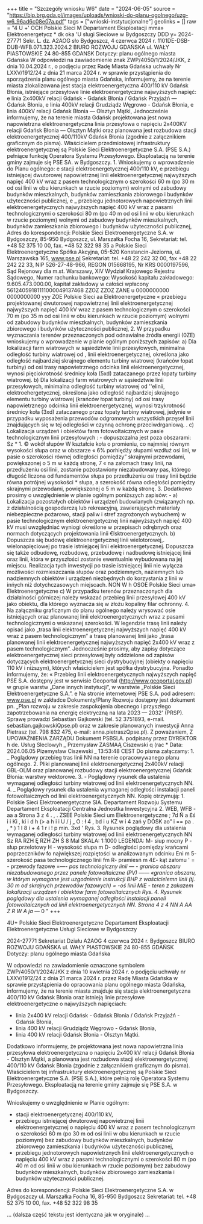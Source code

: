 +++
title = "Szczegóły wniosku W6"
date = "2024-06-05"
source = "https://bip.brg.gda.pl/images/uploads/wnioski-do-planu-ogolnego/uzg-w6_96ad6c08e07a.pdf"
tags = ["wnioski-instytucjonalne"]
geolinks = []
raw = "4 U +' OCH Polskie Sieci M Departament Eksploatacji mma» Elektroenergetycz * dk oka 'U sługi Sieciowe w Bydgoszczy DDD y= 2024-27771 Sekr. L. dz. A2AOG sło Bydgoszcz, 4 czerwca 2024 r. 1101DE-DSB-DUB-WFB.071.323.2024.2 BIURO ROZWOJU GDAŃSKA  ul. WAŁY PIASTOWSKIE 24 80-855 GDANSK Dotyczy: planu ogólnego miasta Gdańska W odpowiedzi na zawiadomienie znak ZWP/4050/1/2024/JKK, z dnia 10.04.2024 r., o podjęciu przez Radę Miasta Gdańska uchwały Nr LXXV/1912/24 z dnia 21 marca 2024 r. w sprawie przystąpienia do sporządzenia planu ogólnego miasta Gdańska, informujemy, że na terenie miasta zlokalizowana jest stacja elektroenergetyczna 400/110 kV Gdańsk Błonia, istniejące przesyłowe linie elektroenergetyczne najwyższych  napięć: e linia 2x400kV relacji Gdańsk  - Gdańsk Błonia / Gdańsk Przyjaźń — Gdańsk Błonia, e linia 400kV relacji Grudziądz Węgrowo - Gdańsk Błonia, e linia 400kV relacji Gdańsk Błonia — Olsztyn Mątki,  Jednocześnie informujemy, że na terenie miasta Gdańsk projektowana jest nowa napowietrzna elektroenergetyczna linia przesyłowa o napięciu 2x400KV relacji Gdańsk Błonia — Olsztyn Mątki oraz planowana  jest rozbudowa stacji elektroenergetycznej 400/110kV Gdańsk Błonia (zgodnie z załącznikiem graficznym do pisma).  Właścicielem przedmiotowej infrastruktury elektroenergetycznej są Polskie Sieci Elektroenergetyczne S.A.  (PSE S.A.) pełniące funkcję Operatora Systemu Przesyłowego. Eksploatacją na terenie gminy zajmuje się PSE SA. w Bydgoszczy.  1.  Wnioskujemy o wprowadzenie do Planu ogólnego: e stacji elektroenergetycznej 400/110 kV, e przebiegu istniejącej dwutorowej napowietrznej linii elektroenergetycznej najwyższych napięć 400 kV wraz z pasem technologicznym o szerokości 60 m (po 30 m od osi linii w obu kierunkach w rzucie poziomym) wolnymi od zabudowy budynków mieszkalnych, budynków zamieszkania zbiorowego i budynków użyteczności publicznej, e _ przebiegu jednotorowych napowietrznych linii elektroenergetycznych najwyższych napięć 400 kV wraz  z pasami technologicznymi o szerokości 80 m (po 40 m od osi linii w obu kierunkach w rzucie poziomym)  wolnymi od zabudowy budynków mieszkalnych, budynków zamieszkania zbiorowego i budynków użyteczności publicznej,  Adres do korespondencji: Polskie Sieci Elektroenergetyczne S.A. w Bydgoszczy, 85-950 Bydgoszcz, ul. Marszałka Focha 16, Sekretariat: tel. +48 52 375 10 00, fax. +48 52 322 98 35 a Polskie Sieci Elektroenergetyczne Spółka Akcyjna, 05-520 Konstancin-Jeziorna, ul. Warszawska 165, www.pse.pl  Sekretariat: tel. +48 22 242 32 00, fax +48 22 242 22 33, NIP 526-27-48-966, REGON 015668195, Nr KRS 0000197596,  Sąd Rejonowy dla m.st. Warszawy, XIV Wydział Krajowego Rejestru Sądowego, Numer rachunku bankowego:  Wysokość kapitału zakładowego: 9.605.473.000.00, kapitał zakładowy w całości wpłacony 56124059181111000049137468 ZZOZ ZZOZ ZANE u 0000000000 0000000000 yyy ZOE Polskie Sieci aa Elektroenergetyczne  « przebiegu projektowanej dwutorowej napowietrznej linii elektroenergetycznej najwyższych napięć 400 kV wraz z pasem technologicznym o szerokości 70 m (po 35 m od osi linii w obu kierunkach w rzucie poziomym) wolnymi od zabudowy budynków mieszkalnych, budynków zamieszkania zbiorowego i budynków użyteczności publicznej, 2. W przypadku wyznaczania terenów przeznaczonych pod odnawialne źródła energii (0ZE) wnioskujemy o wprowadzenie w planie ogólnym poniższych zapisów: a) Dla lokalizacji farm wiatrowych w sąsiedztwie linii przesyłowych, minimalna odległość turbiny wiatrowej od , linii elektroenergetycznej, określona jako odległość najbardziej skrajnego elementu turbiny wiatrowej (krańców łopat turbiny) od osi trasy napowietrznego odcinka linii elektroenergetycznej, wynosi pięciokrotność średnicy koła (5xd) zataczanego przez łopaty turbiny wiatrowej. b) Dla lokalizacji farm wiatrowych w sąsiedztwie linii przesyłowych, minimalna odległość turbiny wiatrowej od ''elinii, elektroehergetycznej, określona jako odległość najbardziej skrajnego elementu turbiny wiatrowej (krańców łopat turbiny) od osi trasy napowietrznego odcinka linii elektroenergetycznej, wynosi trzykrotność średnicy koła (3xd) zataczanego przez łopaty turbiny wiatrowej, jedynie w przypadku wyposażenia przewodów odgromowych wszystkich przęseł linii znajdujących się w tej odległości w czynną ochronę przeciwdrganiową. . c) Lokalizacja urządzeń i obiektów farm fotowoltaicznych w pasie technologicznym linii przesyłowych : - dopuszczalna jest poza obszarami: Sz * 1. © wokół słupów W kształcie koła o promieniu, co najmniej równym wysokości słupa oraz w obszarze « 6% porhiędży słupami wzdłuż osi lini, w pasie o szerokości równej odległości pomiędzy” skrajnymi przewodami, powiększonej o 5 m w każdą stronę, 7 « na załomach trasy linii, na przedłużeniu osi linii, zostanie pożostawiony niezabudowany pas, którego długość liczona od fundamentów słupa po przedłużeniu osi trasy linii będzie równa potrójnej wysokości * słupa, a szerokość równa odległości pomiędzy skrajnymi przewodami, powiększonej o 5 m w każdą stronę. 3. Dodatkowo prosimy o uwzględnienie w planie ogólnym poniższych zapisów: - a) Lokalizacja pozostałych obiektów i urządzeń budowlanych (związanych np. z działalnością gospodarczą lub rekreacyjną, zawierających materiały niebezpieczne pożarowo, stacji paliw i stref zagrożonych wybuchem) w pasie technologicznym elektroenergetycznej linii najwyższych napięć 400 kV musi uwzględniać wyniogi określone w przepisach odrębnych oraz normach dotyczących projektowania linii €lsktroenergetycznych. b) Dopuszcza się budowę elektroenergetycznej linii wielotorowej,. wielonapięciowej po trasie istniejącej linii elektroenergetycznej. Dopuszcza się także odbudowę, rozbudowę, przebudowę i nadbudowę istniejącej linii oraz linii, która w przyszłości zostanie ewentualnie wybudowana na jej miejscu. Realizacja tych inwestycji po trasie istniejącej linii nie wyłącza możliwości rozmieszczania słupów oraz podziemnych, naziemnych lub nadziemnych obiektów i urządzeń niezbędnych do korzystania z linii w inńych niż dotychczasowych miejscach. NON W h OSOE Polskie Sieci  uma» Elektroenergetyczne c) W przypadku terenów przeznaczonych dla działalności górniczej należy wskazać przebieg linii przesyłowej 400 kV jako obiektu, dla którego wyznacza się w złożu kopaliny filar ochronny. 4. Na załączniku graficznym do planu ogólnego należy wrysować osie istniejących oraz planowanej linii elektroenergetycznych wraz z pasami technologicznymi o wskazanej szerokości. W legendzie trasę linii należy opisać jako „trasa linii elektroenergetycznej najwyższych napięć 400 kV wraz z pasem technologicznym” a trasę planowanej linii jako „trasa planowanej linii elektroenergetycznej najwyższych napięć 2x400 kV wraz z pasem technologicznym”. Jednocześnie prosimy, aby zapisy dotyczące elektroenergetycznej sieci przesyłowej były oddzielone od zapisów dotyczących elektroenergetycznej sieci dystrybucyjnej (obiekty o napięciu 110 kV i niższym), których właścicielem jest spółka dystrybucyjna. Ponadto informujemy, że: « Przebieg linii  elektroenergetycznych najwyższych napięć PSE S.A. dostępny jest w serwisie Geoportal (http://www.geoportal.gov.pl) w grupie warstw „Dane innych instytucji”, w warstwie „Polskie Sieci Ełektroenergetyczne S.A.”. e Na stronie internetowej PSE S.A. pod adresem: www.pse.pl w zakładce Dokumenty/Plany Rozwoju dostępny jest dokument pn. „Plan rozwoju w zakresie zaspokojenia obecnego i przyszłego zapotrzebowania na energię elektryczną na lata 2023 — 2032' (PRSP). Sprawę prowadzi Sebastian Gajkowski (tel. 52 3751893, e-mail. sebastian.gajkowskiQpse.pl) oraz w zakresie planowanych inwestycji Anna Pietrasz (tel. 798 832 475, e-mail: anna.pietraszQpse.pl). Z poważaniem,  Z UPOWAŻNIENIA ZARZĄDU Dokument  PSBSLA. podpisany przez DYREKTOR h de. Usług Sleclowyh _ Przemysław ZASMAĄ Ciszewski q (rac * Data: 2024.06.05 Pizemysław Ciszewski _ 13:53:48 CEST Do pisma załączamy: 1. _ Poglądowy przebieg tras linii NN na terenie opracowywanego planu ogólnego. 2. Pliki planowanej linii elektroenergetycznej 2x400kV relacji GBL-OLM oraz planowanej rozbudowy stacji elektroenergetycznej Gdańsk Błonia: warstwy wektorowe. 3. - Poglądowy rysunek dla ustalenia wymaganej odległości turbiny wiatrowej od linii elektroenergetycznych NN. 4. _ Poglądowy rysunek dla ustalenia wymaganej odległości instalacji paneli fotowoltaicznych od linii elektroenergetycznych NN. Kopię otrzymują: 1. Polskie Sieci Elektroenergetyczne SIA. Departament Rozwoju Systemu Departament Eksploatacji Centralna Jednostka Inwestycyjna 2. WEB, WFB -aa  a Strona 3 z 4  . , . ZSEE Polskie Sieci um EIektroenergetyczne ; 7d Ń a £ś i i Ki , ki i d h  (> a h i i U / j „ O : ł 4 , bd i u KZ w i 4 zań y DOSK ao” i == pa .   , * ) 1 I 8 i + 4 1 r i ! p  min. 3xd ' Rys. 3. Rysunek poglądowy dla ustalenia wymaganej odległości turbiny wiatrowej od linii elektroenergetycznych NN Sz RA RZH Ę RZH ZH  Ś 8 Mal SKALA: 1:1000 LEGENDA: M- siup mocny P - słup przelotowy H - wysokość słupa m D- odległości pomiędzy krańcami poprzeczników fo największej rozpiętości w analizowanym odcinku Eni m 5- szerokość pasa technologicznego linii fm R- pramiesń m 4£- kąt załomu ' = - przewody fazowe =—_- pas technologiczny iinii — - granica obszaru niezabudowanego przez panele fotowoltaiczne (PV) —— «granica obszaru, w którym wymagane jest uzgodnienie instrukcji BHP z waścicielemn linii (tj. 30 m od skrajnych przewodów fazowych) = -oś linii MIE - teren z zakazem lokalizacji urządzeń i obiektów farm fotowoltaicznych Rys. 4. Rysunek poglądowy dla ustalenia wymaganej odległości instalacji paneli fotowoltaicznych od linii elektroenergetycznych NN. Strona 4 z 4 NN A AA Z R W A ja —_ 0 "
+++

4U+ 
Polskie Sieci Elektroenergetyczne 
Departament Eksploatacji
Elektroenergetyczne Usługi Sieciowe w Bydgoszczy

2024-27771 
Sekretariat Działu A2AOG 
4 czerwca 2024 r. 
Bydgoszcz
BIURO ROZWOJU GDAŃSKA 
ul. WAŁY PIASTOWSKIE 24
80-855 GDAŃSK
Dotyczy: planu ogólnego miasta Gdańska

W odpowiedzi na zawiadomienie oznaczone symbolem ZWP/4050/1/2024/JKK z dnia 10 kwietnia 2024 r. o podjęciu uchwały nr LXXV/1912/24 z dnia 21 marca 2024 r. przez Radę Miasta Gdańska w sprawie przystąpienia do opracowania planu ogólnego miasta Gdańska, informujemy, że na terenie miasta znajduje się stacja elektroenergetyczna 400/110 kV Gdańsk Błonia oraz istnieją linie przesyłowe elektroenergetyczne o najwyższych napięciach:
- linia 2x400 kV relacji Gdańsk - Gdańsk Błonia / Gdańsk Przyjaźń - Gdańsk Błonia,
- linia 400 kV relacji Grudziądz Węgrowo - Gdańsk Błonia,
- linia 400 kV relacji Gdańsk Błonia - Olsztyn Mątki.

Dodatkowo informujemy, że projektowana jest nowa napowietrzna linia przesyłowa elektroenergetyczna o napięciu 2x400 kV relacji Gdańsk Błonia - Olsztyn Mątki, a planowana jest rozbudowa stacji elektroenergetycznej 400/110 kV Gdańsk Błonia (zgodnie z załącznikiem graficznym do pisma). Właścicielem tej infrastruktury elektroenergetycznej są Polskie Sieci Elektroenergetyczne S.A. (PSE S.A.), które pełnią rolę Operatora Systemu Przesyłowego. Eksploatacją na terenie gminy zajmuje się PSE S.A. w Bydgoszczy.

Wnioskujemy o uwzględnienie w Planie ogólnym:
- stacji elektroenergetycznej 400/110 kV,
- przebiegu istniejącej dwutorowej napowietrznej linii elektroenergetycznej o napięciu 400 kV wraz z pasem technologicznym o szerokości 60 m (po 30 m od osi linii w obu kierunkach w rzucie poziomym) bez zabudowy budynków mieszkalnych, budynków zbiorowego zamieszkania i budynków użyteczności publicznej,
- przebiegu jednotorowych napowietrznych linii elektroenergetycznych o napięciu 400 kV wraz z pasami technologicznymi o szerokości 80 m (po 40 m od osi linii w obu kierunkach w rzucie poziomym) bez zabudowy budynków mieszkalnych, budynków zbiorowego zamieszkania i budynków użyteczności publicznej.

Adres do korespondencji:
Polskie Sieci Elektroenergetyczne S.A. w Bydgoszczy
ul. Marszałka Focha 16, 85-950 Bydgoszcz
Sekretariat: tel. +48 52 375 10 00, fax. +48 52 322 98 35

... (dalsza część tekstu jest identyczna jak w oryginale) ...


